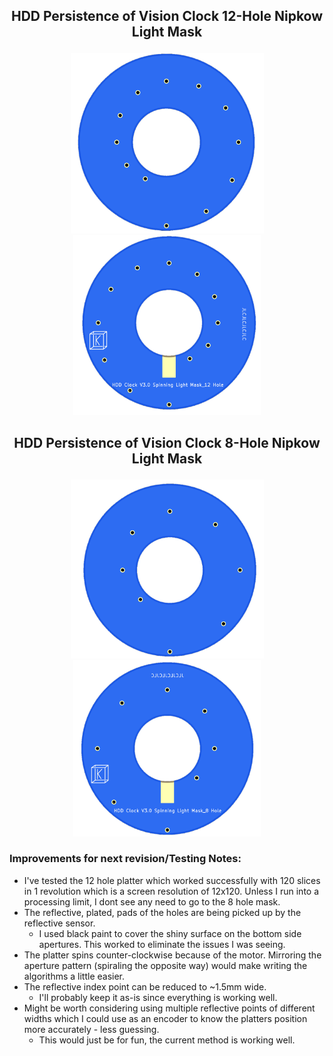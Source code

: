 ## <p align="center">HDD Persistence of Vision Clock 12-Hole Nipkow Light Mask</p>
<p align="center">
  <img src="https://github.com/TickingClocks/HDD-Persistence-of-Vision-Clock_V4/blob/main/Images/12%20hole%20nipkow%20mask_front.png" width="309"> <img src="https://github.com/TickingClocks/HDD-Persistence-of-Vision-Clock_V4/blob/main/Images/12%20hole%20nipkow%20mask_back.png" width="300">
</p>

## <p align="center">HDD Persistence of Vision Clock 8-Hole Nipkow Light Mask</p>
<p align="center">
  <img src="https://github.com/TickingClocks/HDD-Persistence-of-Vision-Clock_V4/blob/main/Images/8%20hole%20nipkow%20mask_front.png" width="309"> <img src="https://github.com/TickingClocks/HDD-Persistence-of-Vision-Clock_V4/blob/main/Images/8%20hole%20nipkow%20mask_back.png" width="300">
</p>

### <p>Improvements for next revision/Testing Notes:</p>
- I've tested the 12 hole platter which worked successfully with 120 slices in 1 revolution which is a screen resolution of 12x120. Unless I run into a processing limit, I dont see any need to go to the 8 hole mask.
- The reflective, plated, pads of the holes are being picked up by the reflective sensor.
    - I used black paint to cover the shiny surface on the bottom side apertures. This worked to eliminate the issues I was seeing.
- The platter spins counter-clockwise because of the motor. Mirroring the aperture pattern (spiraling the opposite way) would make writing the algorithms a little easier.
- The reflective index point can be reduced to ~1.5mm wide.
    - I'll probably keep it as-is since everything is working well.
- Might be worth considering using multiple reflective points of different widths which I could use as an encoder to know the platters position more accurately - less guessing.
    - This would just be for fun, the current method is working well.
